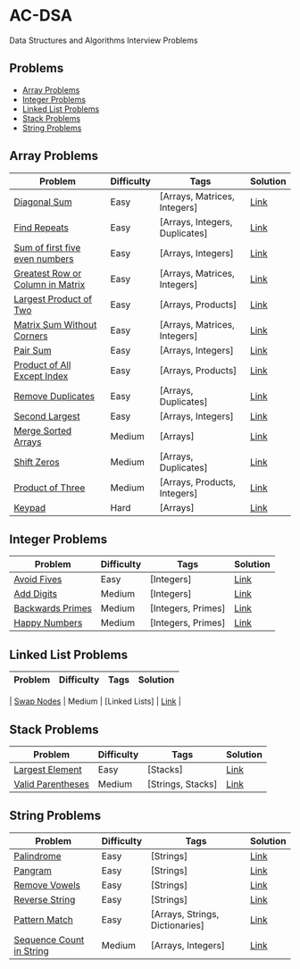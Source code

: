 # AC-DSA

Data Structures and Algorithms Interview Problems

## Problems

- [Array Problems](#array-problems)
- [Integer Problems](#integer-problems)
- [Linked List Problems](#linked-list-problems)
- [Stack Problems](#stack-problems)
- [String Problems](#string-problems)

## Array Problems

| Problem | Difficulty| Tags | Solution |
| --- | --- | --- | --- |
| [Diagonal Sum](https://github.com/C4Q/AC-DSA/blob/master/ArrayProblems/DiagonalSum.md) | Easy |  [Arrays, Matrices, Integers] | [Link](https://github.com/C4Q/AC-DSA/blob/master/ArraySolutions/DiagonalSumSolution.md)
| [Find Repeats](https://github.com/C4Q/AC-DSA/blob/master/ArrayProblems/FindRepeats.md) | Easy | [Arrays, Integers, Duplicates] | [Link](https://github.com/C4Q/AC-DSA/blob/master/ArraySolutions/FindRepeatsSolution.md) | 
| [Sum of first five even numbers](https://github.com/C4Q/AC-DSA/blob/master/ArrayProblems/FirstFiveSum.md) | Easy | [Arrays, Integers] | [Link](https://github.com/C4Q/AC-DSA/blob/master/ArraySolutions/FirstFiveSumSolution.md) |
| [Greatest Row or Column in Matrix](https://github.com/C4Q/AC-DSA/blob/master/ArrayProblems/GreatestRowOrColumn.md) | Easy | [Arrays, Matrices, Integers] | [Link](https://github.com/C4Q/AC-DSA/blob/master/ArraySolutions/GreatestRoworColumnSolution.md) | 
| [Largest Product of Two](https://github.com/C4Q/AC-DSA/blob/master/ArrayProblems/LargestProductOfTwo.md) | Easy | [Arrays, Products] | [Link](https://github.com/C4Q/AC-DSA/blob/master/ArraySolutions/LargestProductofTwoSolution.md) | 
| [Matrix Sum Without Corners](https://github.com/C4Q/AC-DSA/blob/master/ArrayProblems/MatrixSum.md) | Easy | [Arrays, Matrices, Integers] | [Link](https://github.com/C4Q/AC-DSA/blob/master/ArraySolutions/MatrixSumSolution.md) |
| [Pair Sum](https://github.com/C4Q/AC-DSA/blob/master/ArrayProblems/PairSum.md) | Easy | [Arrays, Integers] | [Link](https://github.com/C4Q/AC-DSA/blob/master/ArraySolutions/PairSumSolution.md) | 
| [Product of All Except Index](https://github.com/C4Q/AC-DSA/blob/master/ArrayProblems/ProductOfAllExeptIndex.md) | Easy | [Arrays, Products] | [Link](https://github.com/C4Q/AC-DSA/blob/master/ArraySolutions/ProductOfAllExceptIndexSolution.md) | 
| [Remove Duplicates](https://github.com/C4Q/AC-DSA/blob/master/ArrayProblems/RemoveDuplicates.md) | Easy | [Arrays, Duplicates] | [Link](https://github.com/C4Q/AC-DSA/blob/master/ArraySolutions/RemoveDuplicatesSolution.md) | 
| [Second Largest](https://github.com/C4Q/AC-DSA/blob/master/ArrayProblems/SecondLargest.md) | Easy | [Arrays, Integers] | [Link](https://github.com/C4Q/AC-DSA/blob/master/ArraySolutions/SecondLargestSolution.md) | 
| [Merge Sorted Arrays](https://github.com/C4Q/AC-DSA/blob/master/ArrayProblems/MergeSortedLists.md) | Medium | [Arrays] | [Link](https://github.com/C4Q/AC-DSA/blob/master/ArraySolutions/MergeSortedArraysSolution.md) | 
| [Shift Zeros](https://github.com/C4Q/AC-DSA/blob/master/ArrayProblems/ShiftZeros.md) | Medium | [Arrays, Duplicates] | [Link](https://github.com/C4Q/AC-DSA/blob/master/ArraySolutions/ShiftZerosSolution.md) | 
| [Product of Three](https://github.com/C4Q/AC-DSA/blob/master/ArrayProblems/ProductOfThree.md) | Medium | [Arrays, Products, Integers] | [Link](https://github.com/C4Q/AC-DSA/blob/master/ArraySolutions/ProductofThreeSolution.md) | 
| [Keypad](https://github.com/C4Q/AC-DSA/blob/master/ArrayProblems/Keypad.md) | Hard | [Arrays] | [Link](https://github.com/C4Q/AC-DSA/blob/master/ArraySolutions/Keypad.md) | 

## Integer Problems

| Problem | Difficulty| Tags | Solution |
| --- | --- | --- | --- |
| [Avoid Fives](https://github.com/C4Q/AC-DSA/blob/master/IntegerProblems/AvoidFives.md) | Easy | [Integers] | [Link](https://github.com/C4Q/AC-DSA/blob/master/IntegerSolutions/AvoidFivesSolution.md) | 
| [Add Digits](https://github.com/C4Q/AC-DSA/blob/master/IntegerProblems/AddDigits.md) | Medium | [Integers] | [Link](https://github.com/C4Q/AC-DSA/blob/master/IntegerSolutions/AddDigitsSolutions.md) | 
| [Backwards Primes](https://github.com/C4Q/AC-DSA/blob/master/IntegerProblems/BackwardsPrimes.md) | Medium | [Integers, Primes] | [Link](https://github.com/C4Q/AC-DSA/blob/master/IntegerSolutions/BackwardsPrimesSolution.md) | 
| [Happy Numbers](https://github.com/C4Q/AC-DSA/blob/master/IntegerProblems/HappyNumbers.md) | Medium | [Integers, Primes] | [Link](https://github.com/C4Q/AC-DSA/blob/master/IntegerSolutions/HappyNumbersSolution.md) | 


## Linked List Problems

| Problem | Difficulty| Tags | Solution |
| --- | --- | --- | --- |

| [Swap Nodes](https://github.com/C4Q/AC-DSA/blob/master/LinkedListProblems/SwapNodes.md) | Medium | [Linked Lists] | [Link](https://github.com/C4Q/AC-DSA/blob/master/LinkedListSolutions/SwapNodesSolution.md) | 

## Stack Problems

| Problem | Difficulty| Tags | Solution |
| --- | --- | --- | --- |
| [Largest Element](https://github.com/C4Q/AC-DSA/blob/master/StackProblems/LargestElementInStack.md) | Easy | [Stacks] | [Link](https://github.com/C4Q/AC-DSA/blob/master/StackSolutions/Largest%20Element%20Solution.md) | 
| [Valid Parentheses](https://github.com/C4Q/AC-DSA/blob/master/StackProblems/ValidParentheses.md) | Medium | [Strings, Stacks] | [Link](https://github.com/C4Q/AC-DSA/blob/master/StackSolutions/BalancedParensSolution.md) |

## String Problems
| Problem | Difficulty| Tags | Solution |
| --- | --- | --- | --- |
| [Palindrome](https://github.com/C4Q/AC-DSA/blob/master/StringProblems/Palindrome.md) | Easy | [Strings] | [Link](https://github.com/C4Q/AC-DSA/blob/master/StringSolutions/PalindromeSolution.md) | 
| [Pangram](https://github.com/C4Q/AC-DSA/blob/master/StringProblems/Pangram.md) | Easy | [Strings] | [Link](https://github.com/C4Q/AC-DSA/blob/master/StringSolutions/PangramSolution.md) | 
| [Remove Vowels](https://github.com/C4Q/AC-DSA/blob/master/StringProblems/RemoveVowels.md) | Easy | [Strings] | [Link](https://github.com/C4Q/AC-DSA/blob/master/StringSolutions/RemoveVowelsSolution.md) | 
| [Reverse String](https://github.com/C4Q/AC-DSA/blob/master/StringProblems/ReverseString.md) | Easy | [Strings] | [Link](https://github.com/C4Q/AC-DSA/blob/master/StringSolutions/ReverseStringSolution.md) | 
| [Pattern Match](https://github.com/C4Q/AC-DSA/blob/master/StringProblems/PatternMatch.md) | Easy | [Arrays, Strings, Dictionaries] | [Link](https://github.com/C4Q/AC-DSA/blob/master/StringSolutions/PatternMatchSolution.md)
| [Sequence Count in String](https://github.com/C4Q/AC-DSA/blob/master/StringProblems/SequenceCountInString.md) | Medium | [Arrays, Integers] | [Link](https://github.com/C4Q/AC-DSA/blob/master/StringSolutions/SequenceCountInStringSolution.md)

